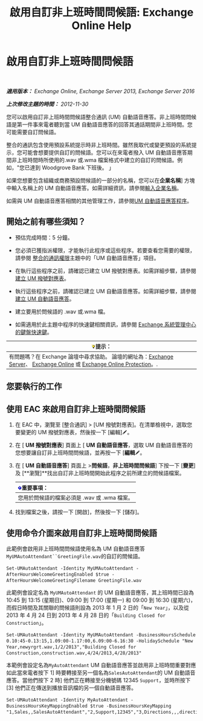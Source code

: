 ﻿---
title: '啟用自訂非上班時間問候語: Exchange Online Help'
TOCTitle: 啟用自訂非上班時間問候語
ms:assetid: d4743805-bab0-4735-a1e0-2cea4e088e8c
ms:mtpsurl: https://technet.microsoft.com/zh-tw/library/Bb232183(v=EXCHG.150)
ms:contentKeyID: 50554069
ms.date: 05/23/2018
mtps_version: v=EXCHG.150
ms.translationtype: MT
---

# 啟用自訂非上班時間問候語

 

_**適用版本：** Exchange Online, Exchange Server 2013, Exchange Server 2016_

_**上次修改主題的時間：** 2012-11-30_

您可以啟用自訂非上班時間問候語整合通訊 (UM) 自動語音應答。非上班時間問候語是第一件事來電者聽到當 UM 自動語音應答的回答其通話期間非上班時間。您可能需要自訂問候語。

整合的通訊包含使用預設系統提示時非上班時間。雖然我取代或變更預設的系統提示，您可能會想要提供自訂的問候語。您可以在來電者撥入 UM 自動語音應答期間非上班時間時所使用的.wav 或.wma 檔案格式中建立的自訂的問候語。例如，"您已達到 Woodgrove Bank 下班後。 」

如果您想要包含組織或商務預設問候語的一部分的名稱，您可以在**企業名稱**\] 方塊中輸入名稱上的 UM 自動語音應答。如需詳細資訊，請參閱[輸入企業名稱](enter-a-business-name-exchange-2013-help.md)。

如需與 UM 自動語音應答相關的其他管理工作，請參閱[UM 自動語音應答程序](um-auto-attendant-procedures-exchange-2013-help.md)。

## 開始之前有哪些須知？

  - 預估完成時間：5 分鐘。

  - 您必須已獲指派權限，才能執行此程序或這些程序。若要查看您需要的權限，請參閱 [整合的通訊權限](unified-messaging-permissions-exchange-2013-help.md)主題中的「UM 自動語音應答」項目。

  - 在執行這些程序之前，請確認已建立 UM 撥號對應表。如需詳細步驟，請參閱[建立 UM 撥號對應表](create-a-um-dial-plan-exchange-2013-help.md)。

  - 執行這些程序之前，請確認已建立 UM 自動語音應答。如需詳細步驟，請參閱[建立 UM 自動語音應答](create-a-um-auto-attendant-exchange-2013-help.md)。

  - 建立要用於問候語的 .wav 或.wma 檔。

  - 如需適用於此主題中程序的快速鍵相關資訊，請參閱 [Exchange 系統管理中心的鍵盤快速鍵](keyboard-shortcuts-in-the-exchange-admin-center-exchange-online-protection-help.md)。

<table>
<thead>
<tr class="header">
<th><img src="images/Bb124558.tip(EXCHG.150).gif" title="提示" alt="提示" />提示：</th>
</tr>
</thead>
<tbody>
<tr class="odd">
<td>有問題嗎？在 Exchange 論壇中尋求協助。 論壇的網址為：<a href="https://go.microsoft.com/fwlink/p/?linkid=60612">Exchange Server</a>、 <a href="https://go.microsoft.com/fwlink/p/?linkid=267542">Exchange Online</a> 或 <a href="https://go.microsoft.com/fwlink/p/?linkid=285351">Exchange Online Protection</a>。.</td>
</tr>
</tbody>
</table>


## 您要執行的工作

## 使用 EAC 來啟用自訂非上班時間問候語

1.  在 EAC 中，瀏覽至 \[整合通訊\] \> \[UM 撥號對應表\]。在清單檢視中，選取您要變更的 UM 撥號對應表，然後按一下 \[編輯\]![編輯圖示](images/JJ218640.6f53ccb2-1f13-4c02-bea0-30690e6ea71d(EXCHG.150).gif "編輯圖示")。

2.  在 \[ **UM 撥號對應表**\] 頁面上 \[ **UM 自動語音應答**，選取 UM 自動語音應答的您想要讓自訂非上班時間問候語，並再按一下 \[**編輯**![編輯圖示](images/JJ218640.6f53ccb2-1f13-4c02-bea0-30690e6ea71d(EXCHG.150).gif "編輯圖示")。

3.  在 \[ **UM 自動語音應答**\] 頁面上 \>**問候語**，**非上班時間問候語**\] 下按一下 \[**變更**\] 及 \[**瀏覽\]**找出自訂非上班時間開始此程序之前所建立的問候語檔案。
    
    <table>
    <thead>
    <tr class="header">
    <th><img src="images/Bb124558.important(EXCHG.150).gif" title="重要事項" alt="重要事項" />重要事項：</th>
    </tr>
    </thead>
    <tbody>
    <tr class="odd">
    <td>您用於問候語的檔案必須是 .wav 或 .wma 檔案。</td>
    </tr>
    </tbody>
    </table>


4.  找到檔案之後，請按一下 \[開啟\]，然後按一下 \[儲存\]。

## 使用命令介面來啟用自訂非上班時間問候語

此範例會啟用非上班時間問候語使用名為 UM 自動語音應答`MyUMAutoAttendant``GreetingFile.wav`的自訂的問候語。

    Set-UMAutoAttendant -Identity MyUMAutoAttendant -AfterHoursWelcomeGreetingEnabled $true -AfterHoursWelcomeGreetingFilename GreetingFile.wav

此範例會設定名為 `MyUMAutoAttendant` 的 UM 自動語音應答，其上班時間已設為 10:45 到 13:15 (星期日)、09:00 到 17:00 (星期一) 和 09:00 到 16:30 (星期六)，而假日時間及其關聯的問候語則設為 2013 年 1 月 2 日的「`New Year`」，以及從 2013 年 4 月 24 日到 2013 年 4 月 28 日的「`Building Closed for Construction`」。

    Set-UMAutoAttendant -Identity MyUMAutoAttendant -BusinessHoursSchedule 0.10:45-0.13:15,1.09:00-1.17:00,6.09:00-6.16:30 -HolidaySchedule "New Year,newyrgrt.wav,1/2/2013","Building Closed for Construction,construction.wav,4/24/2013,4/28/2013"

本範例會設定名為`MyAutoAttendant` UM 自動語音應答並啟用非上班時間重要對應如此當來電者按下 1\] 時要轉接至另一個名為`SalesAutoAttendant`的 UM 自動語音應答。當他們按下 2 時\] 他們正在轉接至分機號碼 12345 `Support`，並時所按下 \[3\] 他們正在傳送到播放音訊檔的另一個自動語音應答。

    Set-UMAutoAttendant -Identity MyAutoAttendant - BusinessHoursKeyMappingEnabled $true -BusinessHoursKeyMapping "1,Sales,,SalesAutoAttendant","2,Support,12345","3,Directions,,,directions.wav"

